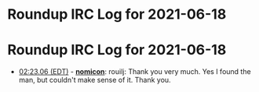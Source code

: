 # Roundup IRC Log for 2021-06-18 #
# Roundup IRC Log for 2021-06-18
* <a href="#02:23.06" id="02:23.06">02:23.06 (EDT)</a> - __[nomicon](https://github.com/nomicon)__: rouilj: Thank you very much. Yes I found the man, but couldn't make sense of it. Thank you.
